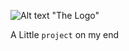 ![Alt text](https://github.com/sobraxus/SN8K/blob/master/assets/Untitled.png) "The Logo"

A Little `project` on my end